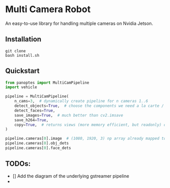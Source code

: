 # Multi Camera Robot

An easy-to-use library for handling multiple cameras on Nvidia Jetson.

## Installation
```
git clone 
bash install.sh
```

## Quickstart

```python
from panoptes import MultiCamPipeline
import vehicle

pipeline = MultiCamPipeline(
    n_cams=3,  # dynamically create pipeline for n cameras 1..6
    detect_objects=True,  # choose the components we need a la carte / one-by-one
    detect_faces=True,
    save_images=True,  # much better than cv2.imsave
    save_h264=True,
    copy=True,  # returns views (more memory efficient, but readonly) or copies (convenient, ok to r/w).
)

pipeline.cameras[0].image  # (1080, 1920, 3) np array already mapped to host
pipeline.cameras[0].obj_dets
pipeline.cameras[0].face_dets
```

## TODOs:

- [] Add the diagram of the underlying gstreamer pipeline
- 